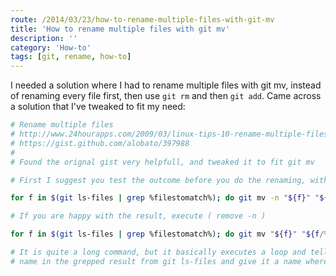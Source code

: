 ```yaml
---
route: /2014/03/23/how-to-rename-multiple-files-with-git-mv
title: 'How to rename multiple files with git mv'
description: ''
category: 'How-to'
tags: [git, rename, how-to]
---
```


I needed a solution where I had to rename multiple files with git mv, instead of
renaming every file first, then use `git rm` and then `git add`. Came across a
solution that I've tweaked to fit my need:

```bash
# Rename multiple files
# http://www.24hourapps.com/2009/03/linux-tips-10-rename-multiple-files.html
# https://gist.github.com/alobato/397988
#
# Found the orignal gist very helpfull, and tweaked it to fit git mv

# First I suggest you test the outcome before you do the renaming, with a dry run (-n)

for f in $(git ls-files | grep %filestomatch%); do git mv -n "${f}" "${f/%filestomatch%/%newfilename_orlocation%}"; done;

# If you are happy with the result, execute ( remove -n )

for f in $(git ls-files | grep %filestomatch%); do git mv "${f}" "${f/%filestomatch%/%newfilename_orlocation%}"; done;

# It is quite a long command, but it basically executes a loop and tells it to take each f file
# name in the grepped result from git ls-files and give it a name where a match for %filestomatch% is replaced with %newfilename_orlocation%.
```
